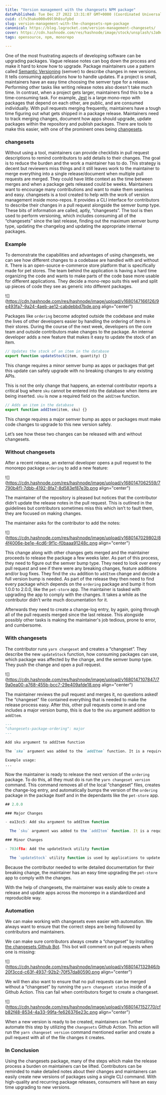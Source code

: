 ```yaml
---
title: "Version management with the changesets NPM package"
datePublished: Tue Dec 27 2022 13:31:07 GMT+0000 (Coordinated Universal Time)
cuid: clfv3hako000v09l9h8sufpbd
slug: version-management-with-the-changesets-npm-package
canonical: https://blog.logrocket.com/version-management-changesets/
cover: https://cdn.hashnode.com/res/hashnode/image/stock/unsplash/sJa0qmawWnM/upload/c0297949de7f7893406a1ea4f97ae784.jpeg
tags: opensource, npm, monorepo

---
```


One of the most frustrating aspects of developing software can be upgrading packages. Vague release notes can bog down the process and make it hard to know how to upgrade. Package maintainers use a pattern called [Semantic Versioning](https://semver.org/) (semver) to describe changes in new versions. It tells consuming applications how to handle updates. If a project is small, maintainers have an easy time choosing the semver type for a release. Performing other tasks like writing release notes also doesn't take much time. In contrast, when a project gets larger, maintainers find this to be a time-consuming task. For example, [Jest](https://github.com/facebook/jest) is a large mono-repo with packages that depend on each other, are public, and are consumed individually. With pull requests merging frequently, maintainers have a tough time figuring out what gets shipped in a package release. Maintainers need to track merging changes, document how apps should upgrade, update packages within the repository and publish packages. There are tools to make this easier, with one of the prominent ones being [changesets](https://github.com/changesets/changesets).

### changesets

Without using a tool, maintainers can provide checklists in pull request descriptions to remind contributors to add details to their changes. The goal is to reduce the burden and the work a maintainer has to do. This strategy is decent but reviewers miss things and it still leaves work to the maintainer to merge everything into a single release/document when multiple pull requests are merged. They could have little context as the time between merges and when a package gets released could be weeks. Maintainers want to encourage many contributions and want to make them seamless and easy. changesets is a tool created to help with the work of version management inside mono-repos. It provides a CLI interface for contributors to describe their changes in a pull request alongside the semver bump type. These bits of information are called, aptly, “changesets”. The tool is then used to perform versioning, which includes consuming all of the “changesets” since the last release, finding out the maximum semver bump type, updating the changelog and updating the appropriate internal packages.

### Example

To demonstrate the capabilities and advantages of using changesets, we can see how different changes to a codebase are handled with and without it. There is an open-source e-commerce store platform that is specifically made for pet stores. The team behind the application is having a hard time organizing the code and wants to make parts of the code base more usable for different applications. They decide a mono-repo suits this well and split up pieces of code they see as generic into different packages.

![](https://cdn.hashnode.com/res/hashnode/image/upload/v1680147166126/9e493fa7-9a24-4aeb-ae12-cabdebbd7bde.png align="center")

Packages like `ordering` become adopted outside the codebase and make the lives of other developers easier by handling the ordering of items in their stores. During the course of the next week, developers on the core team and outside contributors make changes to the package. An internal developer adds a new feature that makes it easy to update the stock of an item.

```jsx
// Updates the stock of an item in the database
export function updateStock(item, quantity) {}
```

This change requires a minor semver bump as apps or packages that get this update can safely upgrade with no breaking changes to any existing APIs.

This is not the only change that happens, an external contributor reports a critical bug where `sku` cannot be entered into the database when items are being inserted. `sku` is now a required field on the `addItem` function.

```jsx
// Adds an item in the database
export function addItem(item, sku) {}
```

This change requires a major semver bump as apps or packages must make code changes to upgrade to this new version safely.

Let’s see how these two changes can be released with and without changesets.

### Without changesets

After a recent release, an external developer opens a pull request to the monorepo package `ordering` to add a new feature:

![](https://cdn.hashnode.com/res/hashnode/image/upload/v1680147062559/7790b4f1-7dbb-4192-8fa7-8d583ef87e3b.png align="center")

The maintainer of the repository is pleased but notices that the contributor didn’t update the release notes in the pull request. This is outlined in the guidelines but contributors sometimes miss this which isn’t to fault them, they are focused on making changes.

The maintainer asks for the contributor to add the notes:

![](https://cdn.hashnode.com/res/hashnode/image/upload/v1680147029802/84f4006e-be1e-4cd6-9f1c-f0baaa91248c.png align="center")

This change along with other changes gets merged and the maintainer proceeds to release the package a few weeks later. As part of this process, they need to figure out the semver bump type. They need to look over every pull request and see if there were any breaking changes, feature additions and/or bug fixes. They find the `sku` addition to `addItem` change and decide a full version bump is needed. As part of the release they then need to find every package which depends on the `ordering` package and bump it from 1.0.0 to 2.0.0, like the `pet-store` app. The maintainer is tasked with upgrading the app to comply with the changes. It takes a while as the contributor didn’t write much documentation for it.

Afterwards they need to create a change-log entry, by again, going through all of the pull requests merged since the last release. This alongside possibly other tasks is making the maintainer's job tedious, prone to error, and cumbersome.

### With changesets

The contributor runs `yarn changeset` and creates a “changeset”. They describe the new `updateStock` function, how consuming packages can use, which package was affected by the change, and the semver bump type. They push the change and open a pull request.

![](https://cdn.hashnode.com/res/hashnode/image/upload/v1680147107847/79a0ea00-a768-455b-bcc7-29e409afde18.png align="center")

The maintainer reviews the pull request and merges it, no questions asked! The “changeset” file contained everything that is needed to make the release process easy. After this, other pull requests come in and one includes a major version bump, this is due to the `sku` argument addition to `addItem`.

```markdown
---
"changesets-package-ordering": major
---

Add sku argument to addItem function

The `sku` argument was added to the `addItem` function. It is a required argument due to changing business needs.

Example usage:
...
```

Now the maintainer is ready to release the next version of the `ordering` package. To do this, all they must do is run the `yarn changeset version` command. This command removes all of the local “changeset” files, creates the change-log entry, and automatically bumps the version of the `ordering` package in the package itself and in the dependants like the `pet-store` app.

```jsx
## 2.0.0

### Major Changes

- ea13cc5: Add sku argument to addItem function

  The `sku` argument was added to the `addItem` function. It is a required argument due to changing business needs.

### Minor Changes

- 7034f8a: Add the updateStock utility function

  The `updateStock` utility function is used by applications to update the stock of an item.
```

Because the contributor needed to write detailed documentation for their breaking change, the maintainer has an easy time upgrading the `pet-store` app to comply with the changes.

With the help of changesets, the maintainer was easily able to create a release and update apps across the monorepo in a standardized and reproducible way.

### Automation

We can make working with changesets even easier with automation. We always want to ensure that the correct steps are being followed by contributors and maintainers.

We can make sure contributors always create a “changeset” by installing [the changesets Github Bot](https://github.com/apps/changeset-bot). This bot will comment on pull requests when one is missing:

![](https://cdn.hashnode.com/res/hashnode/image/upload/v1680147132946/b20f3ccd-c63f-4937-92b2-70f57da80590.png align="center")

We will then also want to ensure that no pull requests can be merged without a “changeset” by running the `yarn changeset status` inside of a Github Action. This can fail when contributors forget to create a changeset.

![](https://cdn.hashnode.com/res/hashnode/image/upload/v1680147152770/cfb82f48-8534-4a33-99fa-fe626376e23c.png align="center")

When a new version is ready to be created, maintainers can further automate this step by utilizing the `changesets` Github Action. This action will run the `yarn changeset version` command mentioned earlier and create a pull request with all of the file changes it creates.

### In Conclusion

Using the changesets package, many of the steps which make the release process a burden on maintainers can be lifted. Contributors can be reminded to make detailed notes about their changes and maintainers can easily create new versions of packages using a single CLI command. With high-quality and recurring package releases, consumers will have an easy time upgrading to new versions.